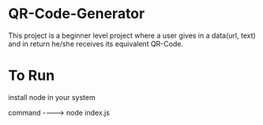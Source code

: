 # QR-Code-Generator
This project is a beginner level project where a user gives in a data(url, text) and in return he/she receives its equivalent QR-Code.
<br>
# To Run 
install node in your system

command ---->   node index.js
